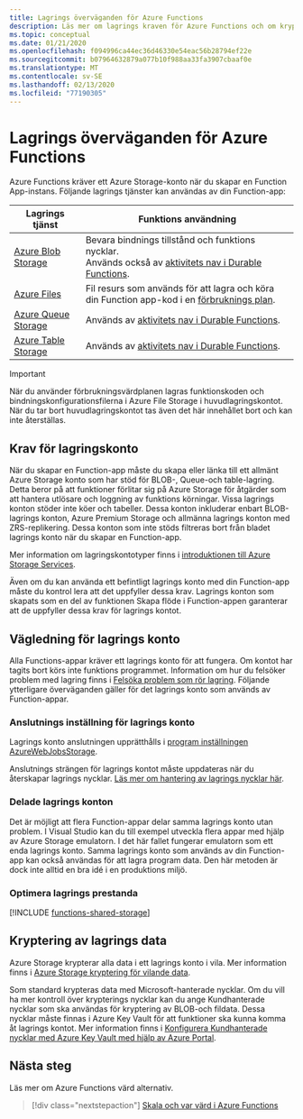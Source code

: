 ```yaml
---
title: Lagrings överväganden för Azure Functions
description: Läs mer om lagrings kraven för Azure Functions och om kryptering av lagrade data.
ms.topic: conceptual
ms.date: 01/21/2020
ms.openlocfilehash: f094996ca44ec36d46330e54eac56b28794ef22e
ms.sourcegitcommit: b07964632879a077b10f988aa33fa3907cbaaf0e
ms.translationtype: MT
ms.contentlocale: sv-SE
ms.lasthandoff: 02/13/2020
ms.locfileid: "77190305"
---
```

# <a name="storage-considerations-for-azure-functions"></a>Lagrings överväganden för Azure Functions

Azure Functions kräver ett Azure Storage-konto när du skapar en Function App-instans. Följande lagrings tjänster kan användas av din Function-app:


|Lagrings tjänst  | Funktions användning  |
|---------|---------|
| [Azure Blob Storage](../storage/blobs/storage-blobs-introduction.md)     | Bevara bindnings tillstånd och funktions nycklar.  <br/>Används också av [aktivitets nav i Durable Functions](durable/durable-functions-task-hubs.md). |
| [Azure Files](../storage/files/storage-files-introduction.md)  | Fil resurs som används för att lagra och köra din Function app-kod i en [förbruknings plan](functions-scale.md#consumption-plan). |
| [Azure Queue Storage](../storage/queues/storage-queues-introduction.md)     | Används av [aktivitets nav i Durable Functions](durable/durable-functions-task-hubs.md).   |
| [Azure Table Storage](../storage/tables/table-storage-overview.md)  |  Används av [aktivitets nav i Durable Functions](durable/durable-functions-task-hubs.md).       |

> [!IMPORTANT]
> När du använder förbrukningsvärdplanen lagras funktionskoden och bindningskonfigurationsfilerna i Azure File Storage i huvudlagringskontot. När du tar bort huvudlagringskontot tas även det här innehållet bort och kan inte återställas.

## <a name="storage-account-requirements"></a>Krav för lagringskonto

När du skapar en Function-app måste du skapa eller länka till ett allmänt Azure Storage konto som har stöd för BLOB-, Queue-och table-lagring. Detta beror på att funktioner förlitar sig på Azure Storage för åtgärder som att hantera utlösare och loggning av funktions körningar. Vissa lagrings konton stöder inte köer och tabeller. Dessa konton inkluderar enbart BLOB-lagrings konton, Azure Premium Storage och allmänna lagrings konton med ZRS-replikering. Dessa konton som inte stöds filtreras bort från bladet lagrings konto när du skapar en Function-app.

Mer information om lagringskontotyper finns i [introduktionen till Azure Storage Services](../storage/common/storage-introduction.md#azure-storage-services). 

Även om du kan använda ett befintligt lagrings konto med din Function-app måste du kontrol lera att det uppfyller dessa krav. Lagrings konton som skapats som en del av funktionen Skapa flöde i Function-appen garanterar att de uppfyller dessa krav för lagrings kontot.  

## <a name="storage-account-guidance"></a>Vägledning för lagrings konto

Alla Functions-appar kräver ett lagrings konto för att fungera. Om kontot har tagits bort körs inte funktions programmet. Information om hur du felsöker problem med lagring finns i [Felsöka problem som rör lagring](functions-recover-storage-account.md). Följande ytterligare överväganden gäller för det lagrings konto som används av Function-appar.

### <a name="storage-account-connection-setting"></a>Anslutnings inställning för lagrings konto

Lagrings konto anslutningen upprätthålls i [program inställningen AzureWebJobsStorage](./functions-app-settings.md#azurewebjobsstorage). 

Anslutnings strängen för lagrings kontot måste uppdateras när du återskapar lagrings nycklar. [Läs mer om hantering av lagrings nycklar här](https://docs.microsoft.com/azure/storage/common/storage-create-storage-account).

### <a name="shared-storage-accounts"></a>Delade lagrings konton

Det är möjligt att flera Function-appar delar samma lagrings konto utan problem. I Visual Studio kan du till exempel utveckla flera appar med hjälp av Azure Storage emulatorn. I det här fallet fungerar emulatorn som ett enda lagrings konto. Samma lagrings konto som används av din Function-app kan också användas för att lagra program data. Den här metoden är dock inte alltid en bra idé i en produktions miljö.

### <a name="optimize-storage-performance"></a>Optimera lagrings prestanda

[!INCLUDE [functions-shared-storage](../../includes/functions-shared-storage.md)]

## <a name="storage-data-encryption"></a>Kryptering av lagrings data

Azure Storage krypterar alla data i ett lagrings konto i vila. Mer information finns i [Azure Storage kryptering för vilande data](../storage/common/storage-service-encryption.md).

Som standard krypteras data med Microsoft-hanterade nycklar. Om du vill ha mer kontroll över krypterings nycklar kan du ange Kundhanterade nycklar som ska användas för kryptering av BLOB-och fildata. Dessa nycklar måste finnas i Azure Key Vault för att funktioner ska kunna komma åt lagrings kontot. Mer information finns i [Konfigurera Kundhanterade nycklar med Azure Key Vault med hjälp av Azure Portal](../storage/common/storage-encryption-keys-portal.md).  

## <a name="next-steps"></a>Nästa steg

Läs mer om Azure Functions värd alternativ.

> [!div class="nextstepaction"]
> [Skala och var värd i Azure Functions](functions-scale.md)


